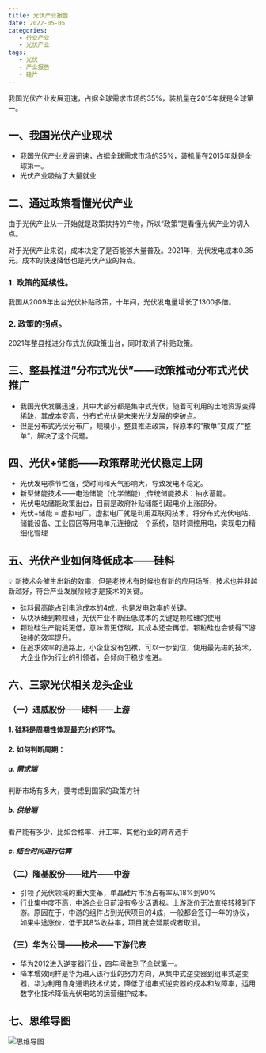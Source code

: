 ```yaml
---
title: 光伏产业报告
date: 2022-05-05
categories:
   - 行业产业
   - 光伏产业
tags: 
   - 光伏
   - 产业报告
   - 硅片 
---
```

我国光伏产业发展迅速，占据全球需求市场的35%，装机量在2015年就是全球第一。

<!-- more -->

## 一、我国光伏产业现状

- 我国光伏产业发展迅速，占据全球需求市场的35%，装机量在2015年就是全球第一。
- 光伏产业吸纳了大量就业

## 二、通过政策看懂光伏产业

由于光伏产业从一开始就是政策扶持的产物，所以“政策”是看懂光伏产业的切入点。

对于光伏产业来说，成本决定了是否能够大量普及。2021年，光伏发电成本0.35元。成本的快速降低也是光伏产业的特点。

### 1. 政策的延续性。
我国从2009年出台光伏补贴政策，十年间，光伏发电量增长了1300多倍。

### 2. 政策的拐点。
2021年整县推进分布式光伏政策出台，同时取消了补贴政策。

## 三、整县推进“分布式光伏”——政策推动分布式光伏推广

- 我国光伏发展迅速，其中大部分都是集中式光伏，随着可利用的土地资源变得稀缺，其成本变高，分布式光伏是未来光伏发展的突破点。
- 但是分布式光伏分布广，规模小，整县推进政策，将原本的“散单”变成了“整单”，解决了这个问题。

## 四、光伏+储能——政策帮助光伏稳定上网

- 光伏发电季节性强，受时间和天气影响大，导致发电不稳定。
- 新型储能技术——电池储能（化学储能）,传统储能技术：抽水蓄能。
- 光伏电站储能政策出台，目前是政府补贴储能引起电价上涨部分。
- 光伏+储能 = 虚拟电厂。虚拟电厂就是利用互联网技术，将分布式光伏电站、储能设备、工业园区等用电单元连接成一个系统，随时调控用电，实现电力精细化管理

## 五、光伏产业如何降低成本——硅料

💡 新技术会催生出新的效率，但是老技术有时候也有新的应用场所，技术也并非越新越好，符合产业发展阶段才是技术的关键。

- 硅料最高能占到电池成本的4成，也是发电效率的关键。
- 从块状硅到颗粒硅，光伏产业不断压低成本的关键是颗粒硅的使用
- 颗粒硅生产能耗更低，意味着更低碳，其成本还会再低。颗粒硅也会使得下游硅棒的效率提升。
- 在追求效率的道路上，小企业没有包袱，可以一步到位，使用最先进的技术，大企业作为行业的引领者，会倾向于稳步推进。

## 六、三家光伏相关龙头企业

### （一）通威股份——硅料——上游

#### 1. 硅料是周期性体现最充分的环节。
#### 2. 如何判断周期：
##### a. 需求端
  判断市场有多大，要考虑到国家的政策方针
##### b. 供给端
  看产能有多少，比如合格率、开工率、其他行业的跨界选手
##### c. 结合时间进行估算

### （二）隆基股份——硅片——中游

- 引领了光伏领域的重大变革，单晶硅片市场占有率从18%到90%
- 行业集中度不高，中游企业目前没有多少话语权。上游涨价无法直接转移到下游。原因在于，中游的组件占到光伏项目的4成，一般都会签订一年的协议，如果中途涨价，低于其8%收益率，项目就会延期或者取消。

### （三）华为公司——技术——下游代表

- 华为2012进入逆变器行业，四年间做到了全球第一。
- 降本增效同样是华为进入该行业的努力方向，从集中式逆变器到组串式逆变器，华为利用自身通讯技术优势，降低了组串式逆变器的成本和故障率，运用数字化技术降低光伏电站的运营维护成本。

## 七、思维导图

![思维导图](https://preview.cloud.189.cn/image/imageAction?param=82CA51C8C13F8291CD16B143232CCF8309B1D616A0242B82940190B35B65E2B23B0484225E1E5804F9DB3C649B419864FB0887D3986E78AAF11EEF036F0EF96ACC3930B9CADA8BBC9842762CB0C8AE5F0846118A515B5E4F5137F227D3578CD1F9BD1E34EA34CE702264D381EDD116EB)

